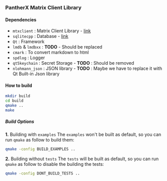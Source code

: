 ### PantherX Matrix Client Library

#### Dependencies
 * `mtxclient`          : Matrix Client Library - [link](https://github.com/Nheko-Reborn/mtxclient)
 * `sqlitecpp`          : Database - [link](https://github.com/SRombauts/SQLiteCpp)
 * `Qt`                 : Framework
 * `lmdb` & `lmdbxx`    : __TODO__ - Should be replaced
 * `cmark`              : To convert markdown to html
 * `spdlog`             : Logger
 * `qt5keychain`        : Secret Storage - __TODO__ : Should be removed
 * `nlohmann_json`      : JSON library - __TODO__ : Maybe we have to replace it with Qt Built-in Json library 

#### How to build

```bash
mkdir build
cd build
qmake ..
make
```

##### Build Options
**1.** Building with `examples`
The `examples` won't be built as default, so you can run `qmake` as follow to build them:

```bash
qmake -config BUILD_EXAMPLES ..
```

**2.** Building without `tests`
The `tests` will be built as default, so you can run `qmake` as follow to disable the building the tests:

```bash
qmake -config DONT_BUILD_TESTS ..
```